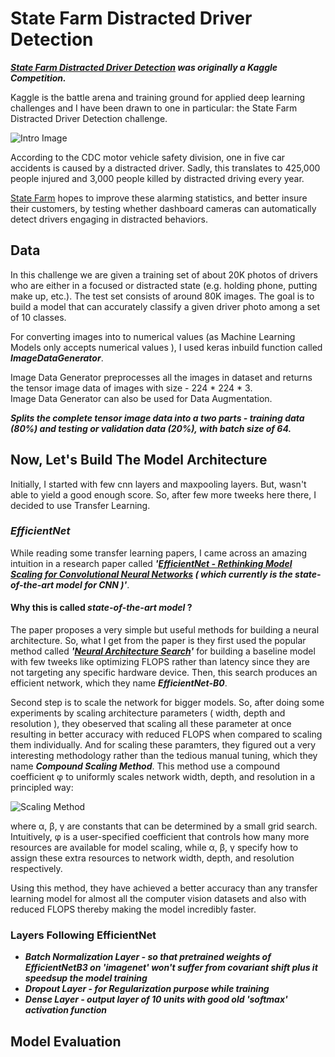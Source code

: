 # State Farm Distracted Driver Detection

***[State Farm Distracted Driver Detection](https://www.kaggle.com/c/state-farm-distracted-driver-detection/overview) was originally a Kaggle Competition.***

Kaggle is the battle arena and training ground for applied deep learning challenges and I have been drawn to one in particular: the State Farm Distracted Driver Detection challenge.

![Intro Image](https://storage.googleapis.com/kaggle-competitions/kaggle/5048/media/drivers_statefarm.png)

According to the CDC motor vehicle safety division, one in five car accidents is caused by a distracted driver. Sadly, this translates to 425,000 people injured and 3,000 people killed by distracted driving every year.

[State Farm](https://www.statefarm.com) hopes to improve these alarming statistics, and better insure their customers, by testing whether dashboard cameras can automatically detect drivers engaging in distracted behaviors.

## Data
In this challenge we are given a training set of about 20K photos of drivers who are either in a focused or distracted state (e.g. holding phone, putting make up, etc.). The test set consists of around 80K images. The goal is to build a model that can accurately classify a given driver photo among a set of 10 classes.

For converting images into to numerical values (as Machine Learning Models only accepts numerical values ), I used keras inbuild function called ***ImageDataGenerator***.

Image Data Generator preprocesses all the images in dataset and returns the tensor image data of images with size - 224 * 224 * 3. <br>Image Data Generator can also be used for Data Augmentation.

***Splits the complete tensor image data into a two parts - training data (80%) and testing or validation data (20%), with batch size of 64.***

## Now, Let's Build The Model Architecture
Initially, I started with few cnn layers and maxpooling layers. But, wasn't able to yield a good enough score. So, after few more tweeks here there, I decided to use Transfer Learning.

### ***EfficientNet***
While reading some transfer learning papers, I came across an amazing intuition in a research paper called ***'[EfficientNet - Rethinking Model Scaling for Convolutional Neural Networks](http://proceedings.mlr.press/v97/tan19a/tan19a.pdf) ( which currently is the state-of-the-art model for CNN )'***.

#### Why this is called ***state-of-the-art model*** ?
The paper proposes a very simple but useful methods for building a neural architecture. So, what I get from the paper is they first used the popular method called ***'[Neural Architecture Search](https://arxiv.org/pdf/2005.11074.pdf)'*** for building a baseline model with few tweeks like optimizing FLOPS rather than latency since they are not targeting any specific hardware device. Then, this search produces an efficient network, which they name ***EfficientNet-B0***.

Second step is to scale the network for bigger models. So, after doing some experiments by scaling architecture parameters ( width, depth and resolution ), they obeserved that scaling all these parameter at once resulting in better accuracy with reduced FLOPS when compared to scaling them individually. And for scaling these paramters, they figured out a very interesting methodology rather than the tedious manual tuning, which they name ***Compound Scaling Method***. This method use a compound coefficient φ to uniformly scales network width, depth, and resolution in a principled way:

![Scaling Method](https://amaarora.github.io/images/dwr.png)

where α, β, γ are constants that can be determined by a small grid search. Intuitively, φ is a user-specified coefficient that controls how many more resources are available for model scaling, while α, β, γ specify how to assign these extra resources to network width, depth, and resolution respectively.

Using this method, they have achieved a better accuracy than any transfer learning model for almost all the computer vision datasets and also with reduced FLOPS thereby making the model incredibly faster.

### Layers Following EfficientNet
* ***Batch Normalization Layer - so that pretrained weights of EfficientNetB3 on 'imagenet' won't suffer from covariant shift plus it speedsup the model training***
* ***Dropout Layer - for Regularization purpose while training***
* ***Dense Layer - output layer of 10 units with good old 'softmax' activation function*** 

## Model Evaluation
